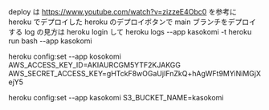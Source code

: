 deploy は https://www.youtube.com/watch?v=zizzeE4Obc0 を参考に heroku でデプロイした
heroku のデプロイボタンで main ブランチをデプロイする
log の見方は heroku login して
heroku logs --app kasokomi -t
heroku run bash --app kasokomi

heroku config:set --app kosokomi AWS_ACCESS_KEY_ID=AKIAURCGM5YTF2KJAKGG AWS_SECRET_ACCESS_KEY=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


heroku config:set --app kasokomi S3_BUCKET_NAME=kasokomi